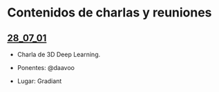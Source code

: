 # Contenidos de charlas y reuniones

## [28_07_01](/28_07_01)

- Charla de 3D Deep Learning.

- Ponentes: @daavoo

- Lugar: Gradiant
